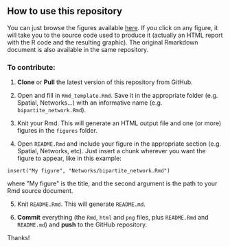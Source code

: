 
## How to use this repository

You can just browse the figures available [here](https://github.com/PJordano-Lab/R-figures). If you click on any figure, it will take you to the source code used to produce it (actually an HTML report with the R code and the resulting graphic). The original Rmarkdown document is also available in the same repository.


### To contribute:

1. **Clone** or **Pull** the latest version of this repository from GitHub.

2. Open and fill in `Rmd_template.Rmd`. Save it in the appropriate folder (e.g. Spatial, Networks...) with an informative name (e.g. `bipartite_network.Rmd`). 

3. Knit your Rmd. This will generate an HTML output file and one (or more) figures in the `figures` folder.

4. Open `README.Rmd` and include your figure in the appropriate section (e.g. Spatial, Networks, etc). Just insert a chunk wherever you want the figure to appear, like in this example:

```{r}     
insert("My figure", "Networks/bipartite_network.Rmd")     
```

where "My figure" is the title, and the second argument is the path to your Rmd source document. 
    
5. Knit `README.Rmd`. This will generate `README.md`.
    
6. **Commit** everything (the `Rmd`, `html` and `png` files, plus `README.Rmd` and `README.md`) and **push**  to the GitHub repository.

Thanks!

